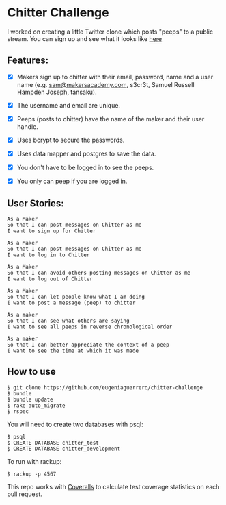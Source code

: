 Chitter Challenge
=================
I worked on creating a little Twitter clone which posts "peeps" to a public stream.
You can sign up and see what it looks like [here](https://chitter-euge.herokuapp.com/users/new)

Features:
-------
- [x] Makers sign up to chitter with their email, password, name and a user name (e.g. sam@makersacademy.com, s3cr3t, Samuel Russell Hampden Joseph, tansaku).
- [x] The username and email are unique.
- [x] Peeps (posts to chitter) have the name of the maker and their user handle.
- [x] Uses bcrypt to secure the passwords.
- [x] Uses data mapper and postgres to save the data.
- [x] You don't have to be logged in to see the peeps.
- [x] You only can peep if you are logged in.


User Stories:
-------

```
As a Maker
So that I can post messages on Chitter as me
I want to sign up for Chitter

As a Maker
So that I can post messages on Chitter as me
I want to log in to Chitter

As a Maker
So that I can avoid others posting messages on Chitter as me
I want to log out of Chitter

As a Maker
So that I can let people know what I am doing  
I want to post a message (peep) to chitter

As a maker
So that I can see what others are saying  
I want to see all peeps in reverse chronological order

As a maker
So that I can better appreciate the context of a peep
I want to see the time at which it was made
```

How to use
----------------------
```
$ git clone https://github.com/eugeniaguerrero/chitter-challenge
$ bundle
$ bundle update
$ rake auto_migrate
$ rspec
```
You will need to create two databases with psql:
```
$ psql
$ CREATE DATABASE chitter_test
$ CREATE DATABASE chitter_development

```
To run with rackup:
```
$ rackup -p 4567
```


This repo works with [Coveralls](https://coveralls.io/) to calculate test coverage statistics on each pull request.

